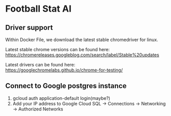 # Football Stat AI



## Driver support

Within Docker File, we download the latest stable chromedriver for linux.

Latest stable chrome versions can be found here: https://chromereleases.googleblog.com/search/label/Stable%20updates

Latest drivers can be found here: https://googlechromelabs.github.io/chrome-for-testing/


## Connect to Google postgres instance

1. gcloud auth application-default login(maybe?)
2. Add your IP address to Google Cloud SQL -> Connections -> Networking -> Authorized Networks